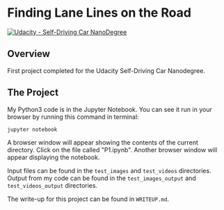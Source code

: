# **Finding Lane Lines on the Road**
[![Udacity - Self-Driving Car NanoDegree](https://s3.amazonaws.com/udacity-sdc/github/shield-carnd.svg)](http://www.udacity.com/drive)

Overview
---

First project completed for the Udacity Self-Driving Car Nanodegree.


The Project
---

My Python3 code is in the Jupyter Notebook. You can see it run in your browser by running this command in terminal:

`jupyter notebook`

A browser window will appear showing the contents of the current directory.  Click on the file called "P1.ipynb".  Another browser window will appear displaying the notebook.

Input files can be found in the `test_images` and `test_videos` directories. Output from my code can be found in the `test_images_output` and `test_videos_output` directories.

The write-up for this project can be found in `WRITEUP.md`.
